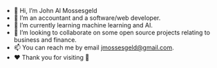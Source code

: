 - 👋 Hi, I’m John Al Mossesgeld
- 👀 I’m an accountant and a software/web developer.
- 🌱 I’m currently learning machine learning and AI.
- 💞️ I’m looking to collaborate on some open source projects relating to business and finance.
- 📫 You can reach me by email jmossesgeld@gmail.com.
- ❤️ Thank you for visiting 🥰

<!---
jmossesgeld/jmossesgeld is a ✨ special ✨ repository because its `README.md` (this file) appears on your GitHub profile.
You can click the Preview link to take a look at your changes.
--->
